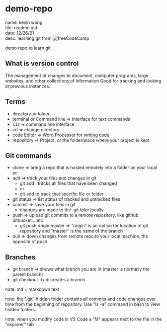 # demo-repo
name: kevin wong\
file: readme.md\
date: 12/26/21\
desc: learning git from ![freeCodeCamp](https://www.youtube.com/watch?v=RGOj5yH7evk&t=192s)

demo repo to learn git

## What is version control
The management of changes to document, computer programs, large websites, and other collections of information
Good for tracking and looking at previous instances.




## Terms
* directory => folder
* terminal or Command line => Interface for text commands
* CLI => command line interface
* cd => change directory
* code Editor => Word Processor for writing code
* repository => Project, or the folder/place where your project is kept

## Git commands
* clone => bring a repo that is hosted remotely into a folder on your local pc
* add => track your files and changes in git
   * git add . tracks all files that have been changed
   * or
   * git add <filename> to track that specific file or folder
* git status => list status of tracked and untracked files
* commit => save your files in git
   * changes are made to the .git foler locally
* push => upload git commits to a remote repository, like github, bitbucket....etc
   * git push origin master => "origin" is an option for location of git repository and "master" is the name of the branch
* pull => down changes from remote repo to your local machine, the opposite of push

## Branches
* git branch => shows what branch you are in (master is normally the parent branch)
* git checkout -b <branch name> => creates a branch





note: md = markdown text

note: the ".git" hidden folder contains all commits and code changes over time from the beginning of repository. Use "ls -a" command in bash to view hidden folders.

note: when you modify code in VS Code a "M" appears next to the file in the "explorer" tab



